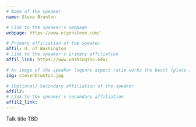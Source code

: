 ```yaml
---
# Name of the speaker
name: Steve Brunton

# Link to the speaker's webpage
webpage: https://www.eigensteve.com/

# Primary affiliation of the speaker
affil: U. of Washington
# Link to the speaker's primary affiliation
affil_link: https://www.washington.edu/

# An image of the speaker (square aspect ratio works the best) (place in the `assets/img/speakers` directory)
img: stevenbrunton.jpg

# (Optional) Secondary affiliation of the speaker
affil2:
# Link to the speaker's secondary affiliation
affil2_link:
---
```


<!-- Whatever you write below will show up as the speaker's bio -->

Talk title TBD
